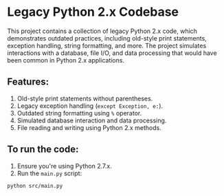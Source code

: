 # Legacy Python 2.x Codebase

This project contains a collection of legacy Python 2.x code, which demonstrates outdated practices, including old-style print statements, exception handling, string formatting, and more. The project simulates interactions with a database, file I/O, and data processing that would have been common in Python 2.x applications.

## Features:
1. Old-style print statements without parentheses.
2. Legacy exception handling (`except Exception, e:`).
3. Outdated string formatting using `%` operator.
4. Simulated database interaction and data processing.
5. File reading and writing using Python 2.x methods.

## To run the code:
1. Ensure you're using Python 2.7.x.
2. Run the `main.py` script:

```bash
python src/main.py
